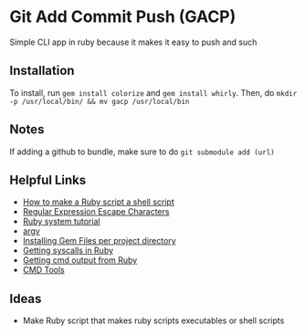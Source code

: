 # Git Add Commit Push (GACP)

Simple CLI app in ruby because it makes it easy to push and such

## Installation

To install, run `gem install colorize` and `gem install whirly`. Then, do `mkdir -p /usr/local/bin/ && mv gacp /usr/local/bin` 

## Notes

If adding a github to bundle, make sure to do `git submodule add (url)`

## Helpful Links

- [How to make a Ruby script a shell script](https://stackoverflow.com/questions/28018591/how-do-i-make-a-ruby-script-into-a-bash-command)
- [Regular Expression Escape Characters](https://blog.robertelder.org/regular-expression-character-escaping/)
- [Ruby system tutorial](https://www.rubyguides.com/2018/12/ruby-system/)
- [argv](https://www.rubyguides.com/2018/12/ruby-argv/)
- [Installing Gem Files per project directory](https://guilhermesimoes.github.io/blog/installing-gems-per-project-directory)
- [Getting syscalls in Ruby](https://stackoverflow.com/questions/690151/getting-output-of-system-calls-in-ruby)
- [Getting cmd output from Ruby](https://www.honeybadger.io/blog/capturing-stdout-stderr-from-shell-commands-via-ruby/)
- [CMD Tools](https://www.cloudbees.com/blog/creating-powerful-command-line-tools-in-ruby)

## Ideas

- Make Ruby script that makes ruby scripts executables or shell scripts
